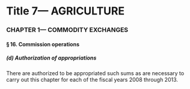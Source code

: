 
# Title 7— AGRICULTURE
### CHAPTER 1— COMMODITY EXCHANGES
#### § 16. Commission operations
##### (d) Authorization of appropriations

There are authorized to be appropriated such sums as are necessary to carry out this chapter for each of the fiscal years 2008 through 2013.
